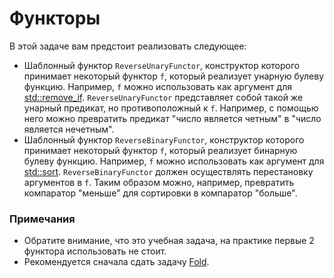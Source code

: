 # Функторы

В этой задаче вам предстоит реализовать следующее:

* Шаблонный функтор `ReverseUnaryFunctor`, конструктор которого принимает некоторый функтор `f`, который реализует унарную булеву
функцию. Например, `f` можно использовать как аргумент для [std::remove_if](http://www.cplusplus.com/reference/algorithm/remove_if/).
`ReverseUnaryFunctor` представляет собой такой же унарный предикат, но противоположный к `f`. Например, с помощью него можно превратить
предикат "число является четным" в "число является нечетным".
* Шаблонный функтор `ReverseBinaryFunctor`, конструктор которого принимает некоторый функтор `f`, который реализует бинарную булеву
функцию. Например, `f` можно использовать как аргумент для [std::sort](http://en.cppreference.com/w/cpp/algorithm/sort).
`ReverseBinaryFunctor` должен осуществлять перестановку аргументов в `f`. Таким образом можно, например, превратить компаратор "меньше"
для сортировки в компаратор "больше".

### Примечания

* Обратите внимание, что это учебная задача, на практике первые 2 функтора использовать не стоит.
* Рекомендуется сначала сдать задачу [Fold](https://gitlab/hse-cpp/cpp-advanced-hse/tree/main/tasks/types/fold).
